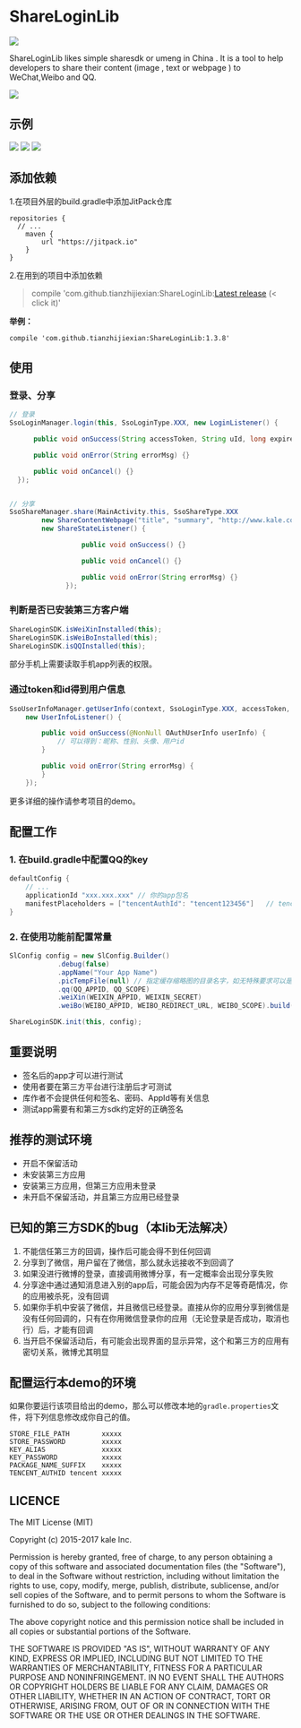 # ShareLoginLib   
[![](https://jitpack.io/v/tianzhijiexian/ShareLoginLib.svg)](https://jitpack.io/#tianzhijiexian/ShareLoginLib)  

ShareLoginLib likes simple sharesdk or umeng in China . It is a tool to help developers to share their content (image , text or webpage ) to WeChat,Weibo and QQ.  

![](./screenshot/logo.png)

## 示例
![](./screenshot/login.png) ![](./screenshot/share.png) ![](./screenshot/wechat.png)

## 添加依赖

1.在项目外层的build.gradle中添加JitPack仓库

```
repositories {
  // ...
	maven {
		url "https://jitpack.io"
	}
}
```

2.在用到的项目中添加依赖  
>	compile 'com.github.tianzhijiexian:ShareLoginLib:[Latest release](https://github.com/tianzhijiexian/ShareLoginLib/releases) (< click it)'  

**举例：**
```
compile 'com.github.tianzhijiexian:ShareLoginLib:1.3.8'
```

## 使用

### 登录、分享  
```JAVA  
// 登录
SsoLoginManager.login(this, SsoLoginType.XXX, new LoginListener() {

      public void onSuccess(String accessToken, String uId, long expiresIn, @Nullable String wholeJsonData) {}

      public void onError(String errorMsg) {}

      public void onCancel() {}
  });


// 分享
SsoShareManager.share(MainActivity.this, SsoShareType.XXX
        new ShareContentWebpage("title", "summary", "http://www.kale.com", mBitmap),
        new ShareStateListener() {

                  public void onSuccess() {}

                  public void onCancel() {}

                  public void onError(String errorMsg) {}
              });

```   

### 判断是否已安装第三方客户端  
```JAVA
ShareLoginSDK.isWeiXinInstalled(this);
ShareLoginSDK.isWeiBoInstalled(this);
ShareLoginSDK.isQQInstalled(this);
```

部分手机上需要读取手机app列表的权限。


### 通过token和id得到用户信息
```JAVA
SsoUserInfoManager.getUserInfo(context, SsoLoginType.XXX, accessToken, userId,
    new UserInfoListener() {

        public void onSuccess(@NonNull OAuthUserInfo userInfo) {
            // 可以得到：昵称、性别、头像、用户id
        }

        public void onError(String errorMsg) {
        }
    });
```  

更多详细的操作请参考项目的demo。

## 配置工作

### 1. 在build.gradle中配置QQ的key  

```java
defaultConfig {
	// ...
    applicationId "xxx.xxx.xxx" // 你的app包名
    manifestPlaceholders = ["tencentAuthId": "tencent123456"]   // tencent+你的AppId
}
```

### 2. 在使用功能前配置常量

```java  
SlConfig config = new SlConfig.Builder()
            .debug(false)
            .appName("Your App Name")
            .picTempFile(null) // 指定缓存缩略图的目录名字，如无特殊要求可以是null
            .qq(QQ_APPID, QQ_SCOPE)
            .weiXin(WEIXIN_APPID, WEIXIN_SECRET)
            .weiBo(WEIBO_APPID, WEIBO_REDIRECT_URL, WEIBO_SCOPE).build();

ShareLoginSDK.init(this, config);
```

## 重要说明

- 签名后的app才可以进行测试
- 使用者要在第三方平台进行注册后才可测试
- 库作者不会提供任何和签名、密码、AppId等有关信息
- 测试app需要有和第三方sdk约定好的正确签名

## 推荐的测试环境  

- 开启不保留活动
- 未安装第三方应用  
- 安装第三方应用，但第三方应用未登录  
- 未开启不保留活动，并且第三方应用已经登录

## 已知的第三方SDK的bug（本lib无法解决）
1. 不能信任第三方的回调，操作后可能会得不到任何回调
2. 分享到了微信，用户留在了微信，那么就永远接收不到回调了
1. 如果没进行微博的登录，直接调用微博分享，有一定概率会出现分享失败
2. 分享途中通过通知消息进入别的app后，可能会因为内存不足等奇葩情况，你的应用被杀死，没有回调
3. 如果你手机中安装了微信，并且微信已经登录。直接从你的应用分享到微信是没有任何回调的，只有在你用微信登录你的应用（无论登录是否成功，取消也行）后，才能有回调 
4. 当开启不保留活动后，有可能会出现界面的显示异常，这个和第三方的应用有密切关系，微博尤其明显

## 配置运行本demo的环境


如果你要运行该项目给出的demo，那么可以修改本地的`gradle.properties`文件，将下列信息修改成你自己的值。   

```
STORE_FILE_PATH	       xxxxx
STORE_PASSWORD	       xxxxx
KEY_ALIAS		       xxxxx
KEY_PASSWORD	       xxxxx
PACKAGE_NAME_SUFFIX    xxxxx
TENCENT_AUTHID tencent xxxxx
```

## LICENCE

  The MIT License (MIT)

  Copyright (c) 2015-2017 kale Inc.

  Permission is hereby granted, free of charge, to any person obtaining a copy
  of this software and associated documentation files (the "Software"), to deal
  in the Software without restriction, including without limitation the rights
  to use, copy, modify, merge, publish, distribute, sublicense, and/or sell
  copies of the Software, and to permit persons to whom the Software is
  furnished to do so, subject to the following conditions:

  The above copyright notice and this permission notice shall be included in
  all copies or substantial portions of the Software.

  THE SOFTWARE IS PROVIDED "AS IS", WITHOUT WARRANTY OF ANY KIND, EXPRESS OR
  IMPLIED, INCLUDING BUT NOT LIMITED TO THE WARRANTIES OF MERCHANTABILITY,
  FITNESS FOR A PARTICULAR PURPOSE AND NONINFRINGEMENT. IN NO EVENT SHALL THE
  AUTHORS OR COPYRIGHT HOLDERS BE LIABLE FOR ANY CLAIM, DAMAGES OR OTHER
  LIABILITY, WHETHER IN AN ACTION OF CONTRACT, TORT OR OTHERWISE, ARISING FROM,
  OUT OF OR IN CONNECTION WITH THE SOFTWARE OR THE USE OR OTHER DEALINGS IN
  THE SOFTWARE.
